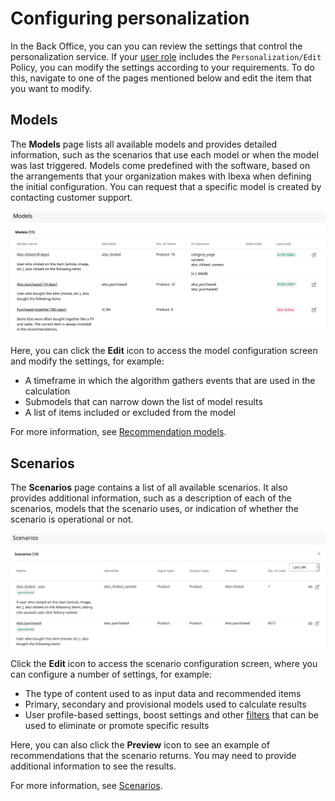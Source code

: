 # Configuring personalization

In the Back Office, you can you can review the settings that control the personalization service.
If your [user role](../site_organization/organizing_the_site.md#permissions) includes 
the `Personalization/Edit` Policy, you can modify the settings according to your requirements.
To do this, navigate to one of the pages mentioned below and edit the item that you want to modify.

## Models

The **Models** page lists all available models and provides detailed information, 
such as the scenarios that use each model or when the model was last triggered.
Models come predefined with the software, based on the arrangements that your 
organization makes with Ibexa when defining the initial configuration.
You can request that a specific model is created by contacting customer support.

![Models page in the Back Office](img/dashboard_models.png "Models page")

Here, you can click the **Edit** icon to access the model configuration screen and modify 
the settings, for example:

- A timeframe in which the algorithm gathers events that are used in the calculation
- Submodels that can narrow down the list of model results
- A list of items included or excluded from the model 

For more information, see [Recommendation models](recommendation_models.md).

## Scenarios

The **Scenarios** page contains a list of all available scenarios.
It also provides additional information, such as a description of each of the scenarios, models 
that the scenario uses, or indication of whether the scenario is operational or not.

![Scenarios page in the Back Office](img/dashboard_scenarios.png "Scenarios page")

 Click the **Edit** icon to access the scenario configuration screen, where you can configure 
 a number of settings, for example:
 
 - The type of content used to as input data and recommended items
 - Primary, secondary and provisional models used to calculate results
 - User profile-based settings, boost settings and other [filters](filters.md) that can be used to eliminate or promote specific results
 
Here, you can also click the **Preview** icon to see an example of recommendations that 
the scenario returns.
You may need to provide additional information to see the results.

For more information, see [Scenarios](scenarios.md).
